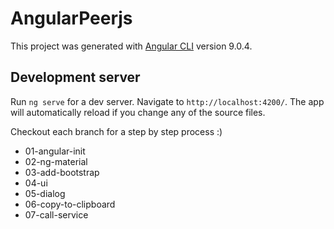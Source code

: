 # AngularPeerjs

This project was generated with [Angular CLI](https://github.com/angular/angular-cli) version 9.0.4.

## Development server

Run `ng serve` for a dev server. Navigate to `http://localhost:4200/`. The app will automatically reload if you change any of the source files.

Checkout each branch for a step by step process :)

 - 01-angular-init
 - 02-ng-material
 - 03-add-bootstrap
 - 04-ui
 - 05-dialog
 - 06-copy-to-clipboard
 - 07-call-service
